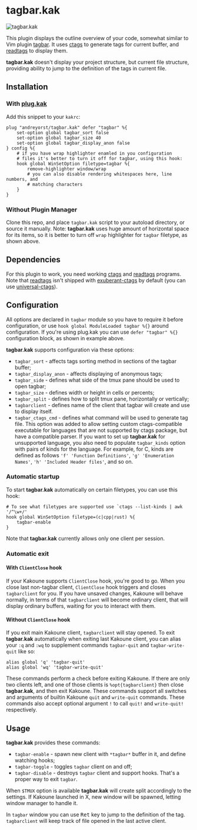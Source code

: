 # tagbar.kak

![tagbar.kak](https://user-images.githubusercontent.com/19470159/52857326-e109f800-3137-11e9-8341-8993cfd42d6a.png)

This plugin displays the outline overview  of your code, somewhat similar to Vim
plugin [tagbar][1]. It uses [ctags][2] to  generate tags for current buffer, and
[readtags][3] to display them.

**tagbar.kak** doesn't display  your project structure, but  current file structure,
providing ability to jump to the definition of the tags in current file.

## Installation

### With [plug.kak][4]
Add this snippet to your `kakrc`:

```kak
plug "andreyorst/tagbar.kak" defer "tagbar" %{
    set-option global tagbar_sort false
    set-option global tagbar_size 40
    set-option global tagbar_display_anon false
} config %{
    # if you have wrap highlighter enamled in you configuration
    # files it's better to turn it off for tagbar, using this hook:
    hook global WinSetOption filetype=tagbar %{
        remove-highlighter window/wrap
        # you can also disable rendering whitespaces here, line numbers, and
        # matching characters
    }
}
```

### Without Plugin Manager
Clone this repo, and place `tagbar.kak` script to your autoload directory, or
source it manually. Note: **tagbar.kak** uses huge amount of horizontal space
for its items, so it is better to turn off `wrap` highlighter for `tagbar`
filetype, as shown above.

## Dependencies
For this plugin to work, you need working [ctags][2] and [readtags][3] programs.
Note that [readtags][3] isn't shipped with [exuberant-ctags][2] by default (you
can use [universal-ctags][5]).


## Configuration
All options are declared in `tagbar` module so you have to require it before
configuration, or use `hook global ModuleLoaded tagbar %{}` around
configuration. If you're using plug.kak you can use `defer "tagbar" %{}`
configuration block, as shown in example above.

**tagbar.kak** supports configuration via these options:
- `tagbar_sort` - affects tags sorting method in sections of the tagbar buffer;
- `tagbar_display_anon` - affects displaying of anonymous tags;
- `tagbar_side` - defines what side of the tmux pane should be used to open tagbar;
- `tagbar_size` - defines width or height in cells or percents;
- `tagbar_split` - defines how to split tmux pane, horizontally or vertically;
- `tagbarclient` - defines name of the client that tagbar will create and use to
  display itself.
- `tagbar_ctags_cmd` - defines what command will be used to generate tag
  file. This option was added to allow setting custom ctags-compatible
  executable for languages that are not supported by ctags package, but have a
  compatible parser. If you want to set up **tagbar.kak** for unsupported
  language, you also need to populate `tagbar_kinds` option with pairs of kinds
  for the language. For example, for C, kinds are defined as follows `'f'
  'Function Definitions'`, `'g' 'Enumeration Names'`, `'h' 'Included Header
  files'`, and so on.

### Automatic startup
To start **tagbar.kak** automatically on certain filetypes, you can use this hook:

```kak
# To see what filetypes are supported use `ctags --list-kinds | awk '/^\w+/'
hook global WinSetOption filetype=(c|cpp|rust) %{
    tagbar-enable
}
```

Note that **tagbar.kak** currently allows only one client per session.

### Automatic exit
#### With `ClientClose` hook
If your Kakoune supports `ClientClose` hook, you're good to go. When you close
last non-tagbar client, `ClientClose` hook triggers and closes `tagbarclient`
for you. If you have unsaved changes, Kakoune will behave normally, in terms of
that `tagbarclient` will become ordinary client, that will display ordinary
buffers, waiting for you to interact with them.

#### Without `ClientClose` hook
If you exit main Kakoune client, `tagbarclient` will stay opened. To exit
**tagbar.kak** automatically when exiting last Kakoune client, you can alias
your `:q` and `:wq` to supplement commands `tagbar-quit` and `tagbar-write-quit`
like so:

```kak
alias global 'q' 'tagbar-quit'
alias global 'wq' 'tagbar-write-quit'
```

These commands perform a check before exiting Kakoune. If there are only two
clients left, and one of those clients is `%opt{tagbarclient}` then close
**tagbar.kak**, and then exit Kakoune. These commands support all switches and
arguments of builtin Kakoune `quit` and `write-quit` commands. These commands
also accept optional argument `!` to call `quit!` and `write-quit!`
respectively.

## Usage
**tagbar.kak** provides these commands:
- `tagbar-enable` - spawn new client with `*tagbar*` buffer in it, and define
  watching hooks;
- `tagbar-toggle` - toggles `tagbar` client on and off;
- `tagbar-disable` - destroys `tagbar` client and support hooks. That's a proper
  way to exit `tagbar`.

When `$TMUX` option is available **tagbar.kak** will create split accordingly to the
settings.  If Kakoune launched in X, new window will be spawned, letting window
manager to handle it.

In `tagbar` window you can use <kbd>Ret</kbd> key to jump to the definition of
the tag. `tagbarclient` will keep track of file opened in the last active
client.

[1]: https://github.com/majutsushi/tagbar
[2]: http://ctags.sourceforge.net/
[3]: http://ctags.sourceforge.net/tool_support.html
[4]: https://github.com/andreyorst/plug.kak
[5]: https://github.com/universal-ctags
